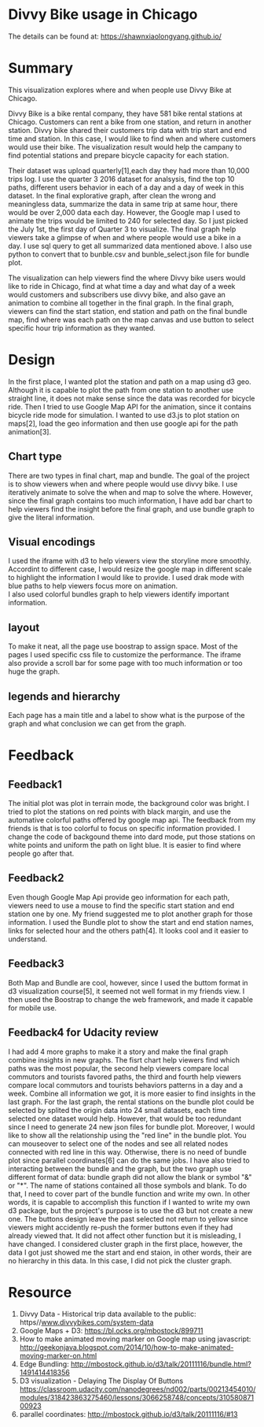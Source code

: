 # Divvy Bike usage in Chicago

The details can be found at:
https://shawnxiaolongyang.github.io/

# Summary
This visualization explores where and when people use Divvy Bike at Chicago.

Divvy Bike is a bike rental company, they have 581 bike rental stations at Chicago. Customers can rent a bike from one station, and return in another station. Divvy bike 
shared their customers trip data with trip start and end time and station. 
In this case, I would like to find when and where customers would use their bike. The visualization result would help the campany to find potential stations and prepare bicycle capacity for each station.

Their dataset was upload quarterly[1],each day they had more than 10,000 trips log. I use the quarter 3 2016 dataset for analsysis, find the top 10 paths, different users behavior in each of a day and a day of week in this dataset. In the final explorative graph, after clean the wrong and meaningless data, summarize the data in same trip at same hour, there would be over 2,000 data each day. However, the Google map I used to animate the trips would be limited to 240 for selected day. So I just picked the July 1st, the first day of Quarter 3 to visualize. The final graph help viewers take a glimpse of when and where people would use a bike in a day. I use sql query to get all summarized data mentioned above. I also use python to convert that to bunble.csv and bunble_select.json file for bundle plot.

The visualization can help viewers find the where Divvy bike users would like to ride in Chicago, find at what time a day and what day of a week would customers and subscribers use divvy bike, and also gave an animation to combine all together in the final graph. In the final graph, viewers can find the start station, end station and path on the final bundle map, find where was each path on the map canvas and use button to select specific hour trip information as they wanted. 


# Design
In the first place, I wanted plot the station and path on a map using d3 geo. Although it is capable to plot the path from one station to another use straight line, it does not make sense since the data was recorded for bicycle ride. Then I tried to use Google Map API for the animation, since it contains bicycle ride mode for simulation. I wanted to use d3.js to plot station on maps[2], load the geo information and then use google api for the path animation[3]. 
## Chart type
There are two types in final chart, map and bundle. The goal of the project is to show viewers when and where people would use divvy bike. I use iteratively animate to solve the when and map to solve the where. However, since the final graph contains too much information, I have add bar chart to help viewers find the insight before the final graph, and use bundle graph to give the literal information.
## Visual encodings
I used the iframe with d3 to help viewers view the storyline more smoothly. 
Accordint to different case, I would resize the google map in different scale to highlight the information I would like to provide.
I used drak mode with blue paths to help viewers focus more on animation.  
I also used colorful bundles graph to help viewers identify important information.
## layout
To make it neat, all the page use boostrap to assign space. 
Most of the pages I used specific css file to customize the performance.
The iframe also provide a scroll bar for some page with too much information or too huge the graph.
## legends and hierarchy
Each page has a main title and a label to show what is the purpose of the graph and what conclusion we can get from the graph.
 

# Feedback
## Feedback1
The initial plot was plot in terrain mode, the background color was bright. I tried to plot the stations on red points with black margin, and use the automative colorful paths offered by google map api. The feedback from my friends is that is too colorful to focus on specific information provided. I change the code of backgound theme into dard mode, put those stations on white points and uniform the path on light blue. It is easier to find where people go after that.

## Feedback2
Even though Google Map Api provide geo information for each path, viewers need to use a mouse to find the specific start station and end station one by one. My friend suggested me to plot another graph for those information. I used the Bundle plot to show the start and end station names, links for selected hour and the others path[4].
It looks cool and it easier to understand.

## Feedback3
Both Map and Bundle are cool, however, since I used the buttom format in d3 visualization course[5], it seemed not well format in my friends view. I then used the Boostrap to change the web framework, and made it capable for mobile use.

## Feedback4 for Udacity review
I had add 4 more graphs to make it a story and make the final graph combine insights in new graphs. The fisrt chart help viewers find which paths was the most popular, the second help viewers compare local commutors and tourists favored paths, the third and fourth help viewers compare local commutors and tourists behaviors patterns in a day and a week. Combine all information we got, it is more easier to find insights in the last graph.
For the last graph, the rental stations on the bundle plot could be selected by splited the origin data into 24 small datasets, each time selected one dataset would help. However, that would be too redundant since I need to generate 24 new json files for bundle plot. Moreover, I would like to show all the relationship using the "red line" in the bundle plot. You can mouseover to select one of the nodes and see all related nodes connected with red line in this way. Otherwise, there is no need of bundle plot since parallel coordinates[6] can do the same jobs. I have also tried to interacting between the bundle and the graph, but the two graph use different format of data: bundle graph did not allow the blank or symbol "&" or "*". The name of stations contained all those symbols and blank. To do that, I need to cover part of the bundle function and write my own. In other words, it is capable to accomplish this function if I wanted to write my own d3 package, but the project's purpose is to use the d3 but not create a new one.  The buttons design leave the past selected not return to yellow since viewers might accidently re-push the former buttons even if they had already viewed that. It did not affect other function but it is misleading, I have changed. I considered cluster graph in the first place, however, the data I got just showed me the start and end staion, in other words, their are no hierarchy in this data. In this case, I did not pick the cluster graph.




# Resource
 1. Divvy Data - Historical trip data available to the public: https//www.divvybikes.com/system-data
 2. Google Maps + D3:
https://bl.ocks.org/mbostock/899711
 3. How to make animated moving marker on Google map using javascript:
http://geekonjava.blogspot.com/2014/10/how-to-make-animated-moving-marker-on.html
 4. Edge Bundling:
http://mbostock.github.io/d3/talk/20111116/bundle.html?1491414418356
 5. D3 visualization - Delaying The Display Of Buttons
https://classroom.udacity.com/nanodegrees/nd002/parts/00213454010/modules/318423863275460/lessons/3066258748/concepts/31058087100923
 6. parallel coordinates:
http://mbostock.github.io/d3/talk/20111116/#13




